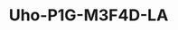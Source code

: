 ---
title: "Uho-P1G-M3F4D-LA"
description: "3MP Outdoor 4G PT Camera"
image: "/images/pandap/PandaP (2).png"
images:
  - url: "/images/pandap/PandaP (2).png"
    caption: "Front view"
features:
  - High quality image with 3MP, 1/3.0" CMOS sensor
  - 2304*1296@25fps in the main stream
  - Support 4G access to the network
  - Ultra 265, H.265, H.264
  - Support digital WDR (Wide Dynamic Range)
  - Built-in Mic & Speaker, support two way audio, offer better interaction
  - Support sound and light warning, makes warning and alarming more noticeable
  - Smart IR, up to 30 m (98 ft) IR and 30 m (98 ft) warm light distance, suitable for more scenes
  - Supports 512 GB Micro SD card
  - IP66 ingress protection
specifications: 
  Max Resolution: 3 MP
  Sensor: 1/3.0" CMOS
  Min. Illumination: Colour- 0.003Lux (F1.6, AGC ON); 0 Lux with IR on
  Day/Night: IR cut filter with auto switch (ICR)
  Shutter: Auto/Manual, 1 to 1/100000 s
  WDR: DWDR
  Digital Zoom: 4X
  Focal Length: 4.0 mm
  Iris Type: Fixed
  Iris: F1.6
  Field of View (H): 75.0°
  Field of View (V): 40.0°
  Field of View (D): 80.7°
  Lens Type: Fixed
  DORI Distance (Lens): 4.0mm
  DORI Distance (Detect): 66.7 m (218.7 ft)
  DORI Distance (Observe): 26.7 m (87.5 ft)
  DORI Distance (Recognize): 13.3 m (43.7 ft)
  DORI Distance (Identify): 6.7 m (21.9 ft)
  Supplemental Light: Dual light
  Illumination Distance (IR): 30 m (98.4 ft)
  Illumination Distance (Warm Light): 30 m (98.4 ft)
  Wavelength: 850 nm
  IR On/Off Control: Auto/Manual
  Video Compression: Ultra 265, H.265, H.264
  Frame Rate: Main Stream- 3MP (2304*1296), Max 25fps; 2MP (1920*1080), Max 30fps; 720P (1280*720), Max 30fps; Sub Stream- 640*360, Max 30fps; 2CIF (704*288), Max 30fps; CIF (352*288), Max 30fps;
  Video Bit Rate: 128 Kbps to 2048 Kbps
  U code: Support
  OSD: Up to 2 OSDs
  Privacy Mask: Support (only NVR)
  ROI: Support
  Video Stream: Dual streams
  White Balance: Auto, Outdoor, Fine tune, Sodium lamp, Locked, Auto2
  Digital Noise Reduction: 2D/3D DNR
  Smart IR: Support
  Flip: Normal, Flip vertical, Flip horizontal, 180°
  Dewarping: N/A
  HLC: N/A
  BLC: Support
  Defog: Digital defog
  Auto Tracking: Support
  Basic Detection: Motion detection, Ultra motion detection (based on human body and vehicle detection), High Decibel detection
  General Function: IP address filtering, Access policy, ARP protection, RTSP authentication, User authentication, HTTP authentication
  Audio Compression: G.711U, G.711A
  Audio Bitrate: 64 Kbps
  Two way Audio: Support
  Suppression: Support
  Sampling Rate: 8 kHz
  Edge Storage: Micro SD, up to 512 GB
  Network Storage: ANR
  4G Network Frequency: LTE FDD:- B1/B3/B5/B7/B8/B20/B28; LTE TDD:- B38/B40/B41
  4G Network Standard: LTE FDD, LTE TDD
  4G Card Type: Nano SIM
  Protocols: IPv4, TCP, UDP, DHCP, RTSP, DNS, DDNS, NTP, HTTP, ICMP, ARP, UPnP, RTP, RTCP
  Compatible Integration: API, SDK
  Client: Uniarch client, Uniarch app
  Web Browser: Plug in required live view:- IE 10+, Chrome 45+, Firefox 52+, Edge 79+
  Pan Range: 0° ~ 345°
  Pan Speed: 1°/s ~ 40°/s (Preset speed:- 40°/s)
  Tilt Range: 0° ~ 90°
  Tilt Speed: 1°/s ~ 30°/s (Preset speed:- 30°/s)
  Number of Presets: 20
  Audio I/O: N/A
  Alarm I/O: N/A
  Built in Mic: Support
  Built in Speaker: Support
  WIFI: N/A
  Network: 1 × RJ45 10 M/100 M Base TX Ethernet
  EMC: CE EMC (EN 55032, EN 61000 3 3, EN IEC 61000 3 2, EN 50130), FCC (FCC 47 CFR part15 B)
  Safety: CE LVD (EN 62368 1)
  Environment: CE RoHS (2011/65/EU;(EU)2015/863); WEEE (2012/19/EU);
  Protection: IP66 (IEC 60529)
  Power: DC 12V±25%
  Power Consumption: 8.0 W
  Power Interface: Ø5.5 mm coaxial power plug
  Dimensions: Φ110mm*141mm*151mm (Φ4.3”x 5.6”x 6.0”)
  Weight: 0.39kg (0.85lb)
  Working Environment: -30 ℃ to 60 ℃ ( -22 ℉ to 140 ℉), Humidity:- ≤ 95% RH (non condensing)
  Storage Environment: -30 ℃ to 60 ℃ ( -22 ℉ to 140 ℉), Humidity:- ≤ 95% RH (non condensing)
  Surge Protection: 4 KV
  Reset Button: Support
  LED Indicator: 1, red/blue
---